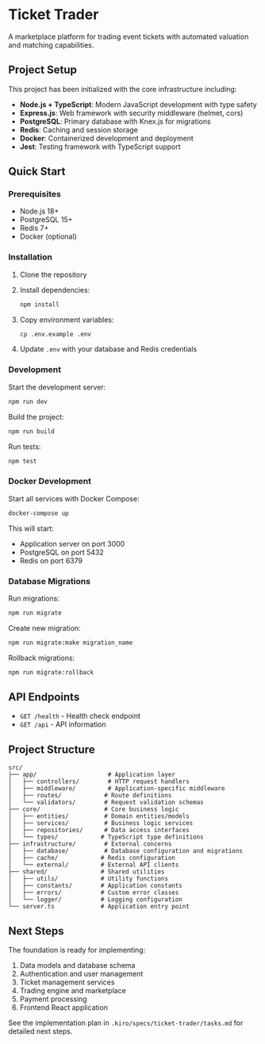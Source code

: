 # Ticket Trader

A marketplace platform for trading event tickets with automated valuation and matching capabilities.

## Project Setup

This project has been initialized with the core infrastructure including:

- **Node.js + TypeScript**: Modern JavaScript development with type safety
- **Express.js**: Web framework with security middleware (helmet, cors)
- **PostgreSQL**: Primary database with Knex.js for migrations
- **Redis**: Caching and session storage
- **Docker**: Containerized development and deployment
- **Jest**: Testing framework with TypeScript support

## Quick Start

### Prerequisites

- Node.js 18+ 
- PostgreSQL 15+
- Redis 7+
- Docker (optional)

### Installation

1. Clone the repository
2. Install dependencies:
   ```bash
   npm install
   ```

3. Copy environment variables:
   ```bash
   cp .env.example .env
   ```

4. Update `.env` with your database and Redis credentials

### Development

Start the development server:
```bash
npm run dev
```

Build the project:
```bash
npm run build
```

Run tests:
```bash
npm test
```

### Docker Development

Start all services with Docker Compose:
```bash
docker-compose up
```

This will start:
- Application server on port 3000
- PostgreSQL on port 5432
- Redis on port 6379

### Database Migrations

Run migrations:
```bash
npm run migrate
```

Create new migration:
```bash
npm run migrate:make migration_name
```

Rollback migrations:
```bash
npm run migrate:rollback
```

## API Endpoints

- `GET /health` - Health check endpoint
- `GET /api` - API information

## Project Structure

```
src/
├── app/                    # Application layer
│   ├── controllers/        # HTTP request handlers
│   ├── middleware/         # Application-specific middleware
│   ├── routes/            # Route definitions
│   └── validators/        # Request validation schemas
├── core/                  # Core business logic
│   ├── entities/          # Domain entities/models
│   ├── services/          # Business logic services
│   ├── repositories/      # Data access interfaces
│   └── types/            # TypeScript type definitions
├── infrastructure/        # External concerns
│   ├── database/          # Database configuration and migrations
│   ├── cache/            # Redis configuration
│   └── external/         # External API clients
├── shared/               # Shared utilities
│   ├── utils/            # Utility functions
│   ├── constants/        # Application constants
│   ├── errors/           # Custom error classes
│   └── logger/           # Logging configuration
└── server.ts             # Application entry point
```

## Next Steps

The foundation is ready for implementing:
1. Data models and database schema
2. Authentication and user management
3. Ticket management services
4. Trading engine and marketplace
5. Payment processing
6. Frontend React application

See the implementation plan in `.kiro/specs/ticket-trader/tasks.md` for detailed next steps.